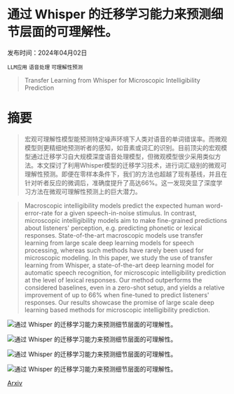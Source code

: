 # 通过 Whisper 的迁移学习能力来预测细节层面的可理解性。

发布时间：2024年04月02日

`LLM应用` `语音处理` `可理解性预测`

> Transfer Learning from Whisper for Microscopic Intelligibility Prediction

# 摘要

> 宏观可理解性模型能预测特定噪声环境下人类对语音的单词错误率。而微观模型则更精细地预测听者的感知，如音素或词汇的识别。目前顶尖的宏观模型通过迁移学习自大规模深度语音处理模型，但微观模型很少采用类似方法。本文探讨了利用Whisper模型的迁移学习技术，进行词汇级别的微观可理解性预测。即便在零样本条件下，我们的方法也超越了现有基线，并且在针对听者反应的微调后，准确度提升了高达66%。这一发现突显了深度学习方法在微观可理解性预测上的巨大潜力。

> Macroscopic intelligibility models predict the expected human word-error-rate for a given speech-in-noise stimulus. In contrast, microscopic intelligibility models aim to make fine-grained predictions about listeners' perception, e.g. predicting phonetic or lexical responses. State-of-the-art macroscopic models use transfer learning from large scale deep learning models for speech processing, whereas such methods have rarely been used for microscopic modeling. In this paper, we study the use of transfer learning from Whisper, a state-of-the-art deep learning model for automatic speech recognition, for microscopic intelligibility prediction at the level of lexical responses. Our method outperforms the considered baselines, even in a zero-shot setup, and yields a relative improvement of up to 66\% when fine-tuned to predict listeners' responses. Our results showcase the promise of large scale deep learning based methods for microscopic intelligibility prediction.

![通过 Whisper 的迁移学习能力来预测细节层面的可理解性。](../../../paper_images/2404.01737/x1.png)

![通过 Whisper 的迁移学习能力来预测细节层面的可理解性。](../../../paper_images/2404.01737/x2.png)

![通过 Whisper 的迁移学习能力来预测细节层面的可理解性。](../../../paper_images/2404.01737/x3.png)

![通过 Whisper 的迁移学习能力来预测细节层面的可理解性。](../../../paper_images/2404.01737/x4.png)

[Arxiv](https://arxiv.org/abs/2404.01737)